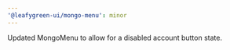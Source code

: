 ```yaml
---
'@leafygreen-ui/mongo-menu': minor
---
```


Updated MongoMenu to allow for a disabled account button state.
